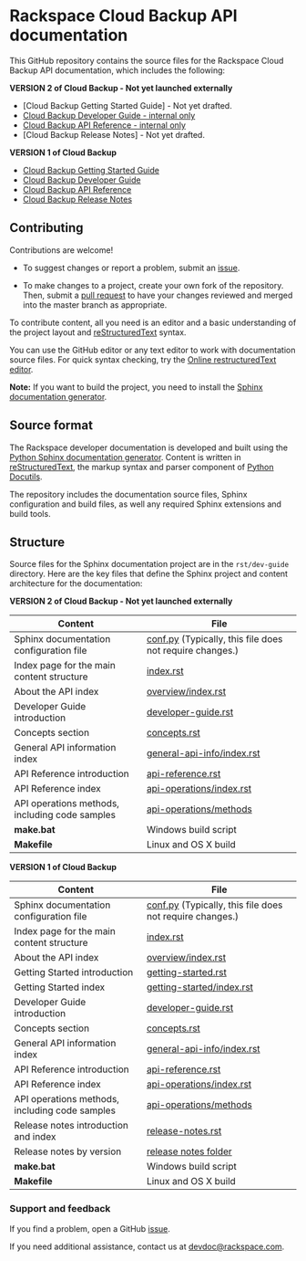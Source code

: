 # Rackspace Cloud Backup API documentation

This GitHub repository contains the source files for the Rackspace Cloud Backup API documentation, which includes the following:

**VERSION 2 of Cloud Backup - Not yet launched externally**

* [Cloud Backup Getting Started Guide] - Not yet drafted.
* [Cloud Backup Developer Guide - internal only](http://docs-internal.rackspace.com/rcbu/api/v1.0/rcbu-devguide-v2/content/overview.html)
* [Cloud Backup API Reference - internal only](http://docs-internal.rackspace.com/rcbu/api/v1.0/rcbu-devguide-v2/content/operations.html)
* [Cloud Backup Release Notes] - Not yet drafted.

**VERSION 1 of Cloud Backup**

* [Cloud Backup Getting Started Guide](https://developer.rackspace.com/docs/cloud-backup/v1/developer-guide/#document-getting-started)
* [Cloud Backup Developer Guide](https://developer.rackspace.com/docs/cloud-backup/v1/developer-guide/#document-developer-guide)
* [Cloud Backup API Reference](https://developer.rackspace.com/docs/cloud-backup/v1/developer-guide/#document-api-reference)
* [Cloud Backup Release Notes](https://developer.rackspace.com/docs/cloud-backup/v1/developer-guide/#document-release-notes)

## Contributing

Contributions are welcome! 

* To suggest changes or report a problem, submit an [issue](https://github.com/rackerlabs/docs-cloud-backup/issues). 

* To make changes to a project, create your own fork of the repository. Then, submit a [pull 
request](https://github.com/rackerlabs/docs-cloud-backup/pulls) to have your changes reviewed 
and merged into the master branch as appropriate.

To contribute content, all you need is an editor and a 
basic understanding of the project layout and [reStructuredText](http://sphinx-doc.org/rest.html) syntax.

You can use the GitHub editor or any text editor to work with documentation source files. For quick syntax checking, try the 
[Online restructuredText editor](http://rst.ninjs.org/). 

**Note:** If you want to build the project, you need to install the [Sphinx documentation generator](http://www.sphinx-doc.org/en/stable/install.html). 

## Source format

The Rackspace developer documentation is developed and built using the [Python Sphinx documentation generator](http://sphinx-doc.org/). Content is 
written in [reStructuredText](http://sphinx-doc.org/rest.html), the markup syntax and parser component of 
[Python Docutils](http://docutils.sourceforge.net/index.html).

The repository includes the documentation source files, 
Sphinx configuration and build files, as well any required Sphinx 
extensions and build tools. 

## Structure

Source files for the Sphinx documentation project are in the ``rst/dev-guide`` directory. Here are the key files that define 
the Sphinx project and content architecture for the documentation: 

**VERSION 2 of Cloud Backup - Not yet launched externally**

Content | File
--- | ---
|Sphinx documentation configuration file| [conf.py](https://github.com/rackerlabs/docs-cloud-backup/blob/master/rst/dev-guide/cloud-backup-v2/conf.py) (Typically, this file does not require changes.)
|Index page for the main content structure| [index.rst](https://github.com/rackerlabs/docs-cloud-backup/blob/master/rst/dev-guide/cloud-backup-v2/index.rst)
|About the API index| [overview/index.rst](https://github.com/rackerlabs/docs-cloud-backup/blob/master/rst/dev-guide/cloud-backup-v2/overview/index.rst)
|Developer Guide introduction|[developer-guide.rst](https://github.com/rackerlabs/docs-cloud-backup/blob/master/rst/dev-guide/cloud-backup-v2/developer-guide.rst)
|Concepts section| [concepts.rst](https://github.com/rackerlabs/docs-cloud-backup/blob/master/rst/dev-guide/cloud-backup-v2/concepts.rst)
|General API information index|[general-api-info/index.rst](https://github.com/rackerlabs/docs-cloud-backup/blob/master/rst/dev-guide/cloud-backup-v2/general-api-info/index.rst)
|API Reference introduction|[api-reference.rst](https://github.com/rackerlabs/docs-cloud-backup/blob/master/rst/dev-guide/cloud-backup-v2/api-reference.rst)
|API Reference index|[api-operations/index.rst](https://github.com/rackerlabs/docs-cloud-backup/blob/master/rst/dev-guide/cloud-backup-v2/api-operations/index.rst)
|API operations methods, including code samples|[api-operations/methods](https://github.com/rackerlabs/docs-cloud-backup/tree/master/rst/dev-guide/cloud-backup-v2/api-operations/methods) 
|**make.bat**|Windows build script
|**Makefile**| Linux and OS X build


**VERSION 1 of Cloud Backup**

Content | File
--- | ---
|Sphinx documentation configuration file| [conf.py](https://github.com/rackerlabs/docs-cloud-backup/blob/master/rst/dev-guide/cloud-backup-v1/conf.py) (Typically, this file does not require changes.)
|Index page for the main content structure| [index.rst](https://github.com/rackerlabs/docs-cloud-backup/blob/master/rst/dev-guide/cloud-backup-v1/index.rst)
|About the API index| [overview/index.rst](https://github.com/rackerlabs/docs-cloud-backup/blob/master/rst/dev-guide/cloud-backup-v1/overview/index.rst)
|Getting Started introduction| [getting-started.rst](https://github.com/rackerlabs/docs-cloud-backup/blob/master/rst/dev-guide/cloud-backup-v1/getting-started.rst)
|Getting Started index|[getting-started/index.rst](https://github.com/rackerlabs/docs-cloud-backup/blob/master/rst/dev-guide/cloud-backup-v1/getting-started/index.rst)
|Developer Guide introduction|[developer-guide.rst](https://github.com/rackerlabs/docs-cloud-backup/blob/master/rst/dev-guide/cloud-backup-v1/developer-guide.rst)
|Concepts section| [concepts.rst](https://github.com/rackerlabs/docs-docs-cloud-backup/blob/master/rst/dev-guide/cloud-backup-v1/concepts.rst)
|General API information index|[general-api-info/index.rst](https://github.com/rackerlabs/docs-cloud-backup/blob/master/rst/dev-guide/general-api-info/index.rst)
|API Reference introduction|[api-reference.rst](https://github.com/rackerlabs/docs-cloud-backup/blob/master/rst/dev-guide/cloud-backup-v1/api-reference.rst)
|API Reference index|[api-operations/index.rst](https://github.com/rackerlabs/docs-cloud-backup-v1/blob/master/rst/dev-guide/acloud-backup-v1/pi-operations/index.rst)
|API operations methods, including code samples|[api-operations/methods](https://github.com/rackerlabs/docs-cloud-backup-v1/tree/master/rst/dev-guide/api-operations/methods) 
|Release notes introduction and index|[release-notes.rst](https://github.com/rackerlabs/docs-cloud-backup/blob/master/rst/dev-guide/cloud-backup-v1/release-notes.rst)
|Release notes by version|[release notes folder](https://github.com/rackerlabs/docs-cloud-backup-v1/tree/master/rst/dev-guide/cloud-backup/release-notes)
|**make.bat**|Windows build script
|**Makefile**| Linux and OS X build

### Support and feedback

If you find a problem, open a GitHub [issue](https://github.com/rackerlabs/docs-cloud-backup/issues).

If you need additional assistance, contact us at 
[devdoc@rackspace.com](mailto:devdoc@rackspace.com).



